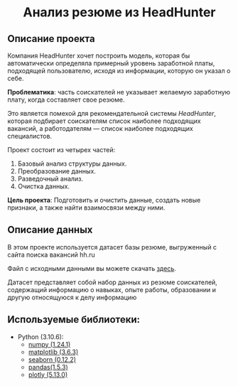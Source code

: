 # <center> Анализ резюме из HeadHunter </center>
## Описание проекта
Компания HeadHunter хочет построить модель, которая бы автоматически определяла примерный уровень заработной платы, подходящей пользователю, исходя из информации, которую он указал о себе.

**Проблематика**: часть соискателей не указывает желаемую заработную плату, когда составляет свое резюме.

Это является помехой для рекомендательной системы  _HeadHunter_, которая подбирает соискателям список наиболее подходящих вакансий, а работодателям — список наиболее подходящих специалистов.

Проект состоит из четырех частей:
1. Базовый анализ структуры данных.
2. Преобразование данных.
3. Разведочный анализ.
4. Очистка данных.

**Цель проекта**: Подготовить и очистить данные, создать новые признаки, а также найти взаимосвязи между ними.

## Описание данных
В этом проекте используется датасет базы резюме, выгруженный с сайта поиска вакансий hh.ru

Файл с исходными данными вы можете скачать [здесь](https://drive.google.com/file/d/11hr7-CtVQAco6mcjLenhpHjEQaS5rN0L/view?usp=share_link).

Датасет представляет собой набор данных из резюме соискателей, содержащий  информацию о навыках, опыте работы, образовании и другую относящуюся к делу информацию

## Используемые библиотеки:
* Python (3.10.6):
	* [numpy (1.24.1)](https://numpy.org/)
	* [matplotlib (3.6.3)](https://matplotlib.org)
	* [seaborn (0.12.2)](https://seaborn.pydata.org/)
	* [pandas(1.5.3)](https://pandas.pydata.org/)
	* [plotly (5.13.0)](https://plotly.com/python/)
